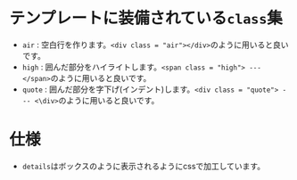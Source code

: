 # テンプレートに装備されている`class`集

- `air` : 空白行を作ります。`<div class = "air"></div>`のように用いると良いです。
- `high` : 囲んだ部分をハイライトします。`<span class = "high"> --- </span>`のように用いると良いです。
- `quote` : 囲んだ部分を字下げ(インデント)します。`<div class = "quote"> --- <\div>`のように用いると良いです。


# 仕様

- `details`はボックスのように表示されるようにcssで加工しています。
